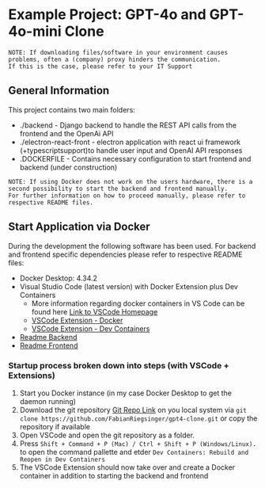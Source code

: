 # Example Project: GPT-4o and GPT-4o-mini Clone

```
NOTE: If downloading files/software in your environment causes problems, often a (company) proxy hinders the communication.
If this is the case, please refer to your IT Support
```

## General Information
This project contains two main folders:

* ./backend - Django backend to handle the REST API calls from the frontend and the OpenAi API
* ./electron-react-front - electron application with react ui framework (+typescriptsupport)to handle user input and OpenAI API responses
* .DOCKERFILE - Contains necessary configuration to start frontend and backend (under construction)

```
NOTE: If using Docker does not work on the users hardware, there is a second possibility to start the backend and frontend manually.
For further information on how to proceed manually, please refer to respective README files.
```

## Start Application via Docker

During the development the following software has been used. For backend and frontend specific dependencies please refer to respective README files:
* Docker Desktop: 4.34.2
* Visual Studio Code (latest version) with Docker Extension plus Dev Containers
  * More information regarding docker containers in VS Code can be found here [Link to VSCode Homepage](https://code.visualstudio.com/docs/containers/overview)
  * [VSCode Extension - Docker](https://marketplace.visualstudio.com/items?itemName=ms-azuretools.vscode-docker)
  * [VSCode Extension - Dev Containers](https://marketplace.visualstudio.com/items?itemName=ms-vscode-remote.remote-containers)
* [Readme Backend](backend/README.md)
* [Readme Frontend](electron-react-frontend/README.md)

### Startup process broken down into steps (with VSCode + Extensions)

1. Start you Docker instance (in my case Docker Desktop to get the daemon running)
2. Download the git repository [Git Repo Link](https://github.com/FabianRiegsinger/gpt4-clone) on you local system via `git clone https://github.com/FabianRiegsinger/gpt4-clone.git` or copy the repository if available
3. Open VSCode and open the git repository as a folder.
4. Press `Shift + Command + P (Mac) / Ctrl + Shift + P (Windows/Linux).` to open the command pallette and etder `Dev Containers: Rebuild and Reopen in Dev Containers`
5. The VSCode Extension should now take over and create a Docker container in addition to starting the backend and frontend
